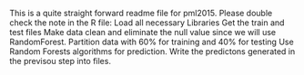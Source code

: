 This is a quite straight forward readme file for pml2015.
Please double check the note in the R file:
Load all necessary Libraries
Get the train and test files
Make data clean and eliminate the null value since we will use RandomForest.
Partition data with 60% for training and 40% for testing
Use Random Forests algorithms for prediction.
Write the predictons generated in the previsou step into files.
